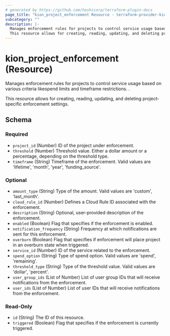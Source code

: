 ```yaml
---
# generated by https://github.com/hashicorp/terraform-plugin-docs
page_title: "kion_project_enforcement Resource - terraform-provider-kion"
subcategory: ""
description: |-
  Manages enforcement rules for projects to control service usage based on various criteria likespend limits and timeframe restrictions. .
  This resource allows for creating, reading, updating, and deleting project-specific enforcement settings.
---
```


# kion_project_enforcement (Resource)

Manages enforcement rules for projects to control service usage based on various criteria likespend limits and timeframe restrictions. .

This resource allows for creating, reading, updating, and deleting project-specific enforcement settings.



<!-- schema generated by tfplugindocs -->
## Schema

### Required

- `project_id` (Number) ID of the project under enforcement.
- `threshold` (Number) Threshold value. Either a dollar amount or a percentage, depending on the threshold type.
- `timeframe` (String) Timeframe of the enforcement. Valid values are 'lifetime', 'month', 'year', 'funding_source'.

### Optional

- `amount_type` (String) Type of the amount. Valid values are 'custom', 'last_month'.
- `cloud_rule_id` (Number) Defines a Cloud Rule ID associated with the enforcement.
- `description` (String) Optional, user-provided description of the enforcement.
- `enabled` (Boolean) Flag that specifies if the enforcement is enabled.
- `notification_frequency` (String) Frequency at which notifications are sent for this enforcement.
- `overburn` (Boolean) Flag that specifies if enforcement will place project in an overburn state when triggered.
- `service_id` (Number) ID of the service related to the enforcement.
- `spend_option` (String) Type of spend option. Valid values are 'spend', 'remaining'.
- `threshold_type` (String) Type of the threshold value. Valid values are 'dollar', 'percent'.
- `user_group_ids` (List of Number) List of user group IDs that will receive notifications from the enforcement.
- `user_ids` (List of Number) List of user IDs that will receive notifications from the enforcement.

### Read-Only

- `id` (String) The ID of this resource.
- `triggered` (Boolean) Flag that specifies if the enforcement is currently triggered.
